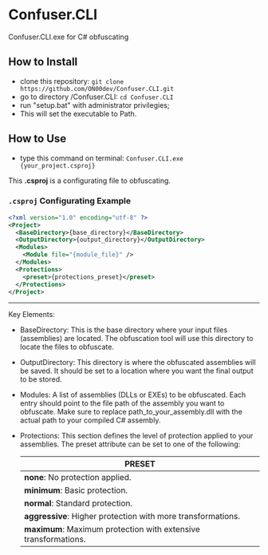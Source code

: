 # Confuser.CLI

Confuser.CLI.exe for C# obfuscating

## How to Install

- clone this repository: `git clone https://github.com/ON00dev/Confuser.CLI.git`
- go to directory /Confuser.CLI: `cd Confuser.CLI`
- run "setup.bat" with administrator privilegies;
- This will set the executable to Path.

## How to Use

- type this command on terminal: `Confuser.CLI.exe {your_project.csproj}`

This __.csproj__ is a configurating file to obfuscating.

 ### `.csproj` Configurating Example

```xml
<?xml version="1.0" encoding="utf-8" ?>
<Project>
  <BaseDirectory>{base_directory}</BaseDirectory>
  <OutputDirectory>{output_directory}</OutputDirectory>
  <Modules>
    <Module file="{module_file}" />
  </Modules>
  <Protections>
    <preset>{protections_preset}</preset>
  </Protections>
</Project>
```
---------------------------------------------------------------------------------------------------------------------------------------------------------------------------------------------------------------------------
Key Elements:

* BaseDirectory: This is the base directory where your input files (assemblies) are located. The obfuscation tool will use this directory to locate the files to obfuscate.

* OutputDirectory: This directory is where the obfuscated assemblies will be saved. It should be set to a location where you want the final output to be stored.

* Modules: A list of assemblies (DLLs or EXEs) to be obfuscated. Each <Module> entry should point to the file path of the assembly you want to obfuscate. Make sure to replace path_to_your_assembly.dll with the actual path to your compiled C# assembly.

- Protections: This section defines the level of protection applied to your assemblies. The preset attribute can be set to one of the following:

   | PRESET |
   |------------------------------|
   | **none**: No protection applied. |
   | **minimum**: Basic protection.   |
   | **normal**: Standard protection. |
   | **aggressive**: Higher protection with more transformations. |
   | **maximum**: Maximum protection with extensive transformations. |
